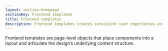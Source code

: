 ```yaml
---
layout: section-homepage
sectionKey: Frontend templates
title: Frontend templates
description: Frontend templates creates consistent user experiences across GOV.UK.
---
```

Frontend templates are page-level objects that place components into a layout and articulate the design’s underlying content structure.